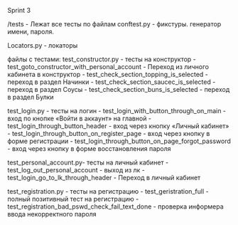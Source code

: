 Sprint 3

/tests - Лежат все тесты по файлам
conftest.py - фикстуры. генератор имени, пароля.

Locators.py - локаторы

файлы с тестами:
test_constructor.py     - тесты на конструктор
    - test_goto_constructor_with_personal_account - Переход из личного кабинета в конструктор
    - test_check_section_topping_is_selected - переход в раздел Начинки
    - test_check_section_saucec_is_selected - переход в раздел Соусы
    - test_check_section_buns_is_selected - переход в раздел Булки

test_login.py           - тесты на логин
    - test_login_with_button_through_on_main - вход по кнопке «Войти в аккаунт» на главной 
    - test_login_through_button_header - вход через кнопку «Личный кабинет»
    - test_login_through_button_on_register_page - вход через кнопку в форме регистрации
    - test_login_through_button_on_page_forgot_password - вход через кнопку в форме восстановления пароля

test_personal_account.py- тесты на личный кабинет
    - test_log_out_personal_account - выход из лк
    - test_login_go_to_lk_through_header - Переход в личный кабинет

test_registration.py    - тесты на регистрацию
    - test_geristration_full - полный позитивный тест на регистрацию
    - test_registration_bad_pswd_check_fail_text_done - проверка информера ввода некорректного пароля

 